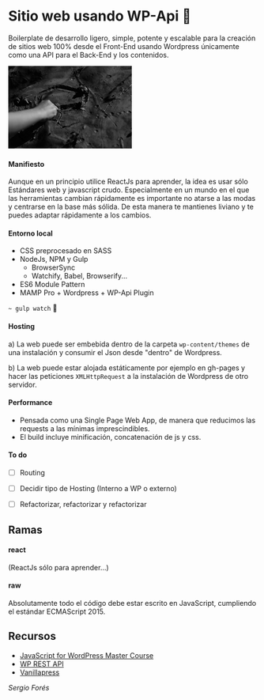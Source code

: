 # Sitio web usando WP-Api :sunrise_over_mountains:

Boilerplate de desarrollo ligero, simple, potente y escalable para la creación de sitios web 100% desde el Front-End usando Wordpress únicamente como una API para el Back-End y los contenidos.

![Screenshot](./screenshot.jpg)

#### Manifiesto

Aunque en un principio utilice ReactJs para aprender, la idea es usar sólo Estándares web y javascript crudo. Especialmente en un mundo en el que las herramientas cambian rápidamente es importante no atarse a las modas y centrarse en la base más sólida. De esta manera te mantienes liviano y te puedes adaptar rápidamente a los cambios.

#### Entorno local

- CSS preprocesado en SASS
- NodeJs, NPM y Gulp
  - BrowserSync
  - Watchify, Babel, Browserify...
- ES6 Module Pattern
- MAMP Pro + Wordpress + WP-Api Plugin

`~ gulp watch` :dizzy:

#### Hosting

a) La web puede ser embebida dentro de la carpeta `wp-content/themes` de una instalación y consumir el Json desde "dentro" de Wordpress.

b) La web puede estar alojada estáticamente por ejemplo en gh-pages y hacer las peticiones `XMLHttpRequest` a la instalación de Wordpress de otro servidor.

#### Performance
- Pensada como una Single Page Web App, de manera que reducimos las requests a las mínimas imprescindibles.
- El build incluye minificación, concatenación de js y css.

#### To do
- [ ] Routing
- [ ] Decidir tipo de Hosting (Interno a WP o externo)
- [ ] Refactorizar, refactorizar y refactorizar 


## Ramas

#### react
(ReactJs sólo para aprender...)

#### raw
Absolutamente todo el código debe estar escrito en JavaScript, cumpliendo el estándar ECMAScript 2015.


## Recursos

- [JavaScript for WordPress Master Course](https://javascriptforwp.com/)
- [WP REST API](http://v2.wp-api.org/)
- [Vanillapress](http://zgordon.github.io/vanillapress/)







*Sergio Forés*
